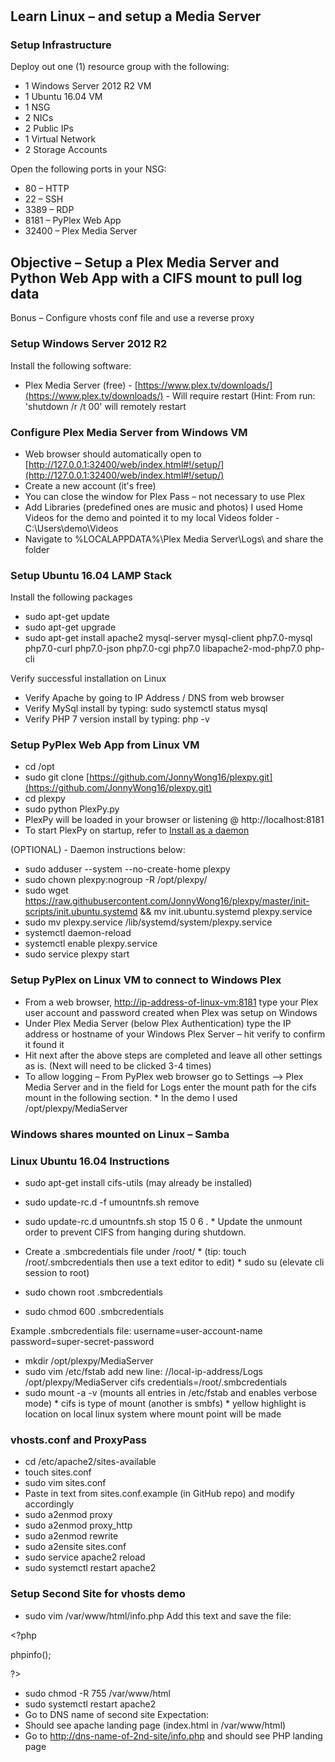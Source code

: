 #
## Learn Linux – and setup a Media Server

### Setup Infrastructure

Deploy out one (1) resource group with the following:

- 1 Windows Server 2012 R2 VM
- 1 Ubuntu 16.04 VM
- 1 NSG
- 2 NICs
- 2 Public IPs
- 1 Virtual Network
- 2 Storage Accounts

Open the following ports in your NSG:

- 80 – HTTP
- 22 – SSH
- 3389 – RDP
- 8181 – PyPlex Web App
- 32400 – Plex Media Server

## Objective – Setup a Plex Media Server and Python Web App with a CIFS mount to pull log data
Bonus – Configure vhosts conf file and use a reverse proxy

### Setup Windows Server 2012 R2

Install the following software:

- Plex Media Server (free) - [https://www.plex.tv/downloads/](https://www.plex.tv/downloads/) - Will require restart (Hint: From run: &#39;shutdown /r /t 00&#39; will remotely restart

### Configure Plex Media Server from Windows VM

- Web browser should automatically open to [http://127.0.0.1:32400/web/index.html#!/setup/](http://127.0.0.1:32400/web/index.html#!/setup/)
- Create a new account (it&#39;s free)
- You can close the window for Plex Pass – not necessary to use Plex
- Add Libraries (predefined ones are music and photos) I used Home Videos for the demo and pointed it to my local Videos folder - C:\Users\demo\Videos
- Navigate to %LOCALAPPDATA%\Plex Media Server\Logs\ and share the folder

### Setup Ubuntu 16.04 LAMP Stack

Install the following packages

- sudo apt-get update
- sudo apt-get upgrade
- sudo apt-get install apache2 mysql-server mysql-client php7.0-mysql php7.0-curl php7.0-json php7.0-cgi php7.0 libapache2-mod-php7.0 php-cli

Verify successful installation on Linux

- Verify Apache by going to IP Address / DNS from web browser
- Verify MySql install by typing: sudo systemctl status mysql
- Verify PHP 7 version install by typing: php -v

### Setup PyPlex Web App from Linux VM

- cd /opt
- sudo git clone [https://github.com/JonnyWong16/plexpy.git](https://github.com/JonnyWong16/plexpy.git)
- cd plexpy
- sudo python PlexPy.py
- PlexPy will be loaded in your browser or listening @ http://localhost:8181
- To start PlexPy on startup, refer to [Install as a daemon](https://github.com/JonnyWong16/plexpy/wiki/Install-as-a-daemon)

(OPTIONAL) - Daemon instructions below:

- sudo adduser --system --no-create-home plexpy
- sudo chown plexpy:nogroup -R /opt/plexpy/
- sudo wget https://raw.githubusercontent.com/JonnyWong16/plexpy/master/init-scripts/init.ubuntu.systemd &amp;&amp; mv init.ubuntu.systemd plexpy.service
- sudo mv plexpy.service /lib/systemd/system/plexpy.service
- systemctl daemon-reload
- systemctl enable plexpy.service
- sudo service plexpy start

### Setup PyPlex on Linux VM to connect to Windows Plex

- From a web browser, [http://ip-address-of-linux-vm:8181](http://ip-address-of-linux-vm:8181) type your Plex user account and password created when Plex was setup on Windows
- Under Plex Media Server (below Plex Authentication) type the IP address or hostname of your Windows Plex Server – hit verify to confirm it found it
- Hit next after the above steps are completed and leave all other settings as is. (Next will need to be clicked 3-4 times)
- To allow logging – From PyPlex web browser go to Settings –&gt; Plex Media Server and in the field for Logs enter the mount path for the cifs mount in the following section.
\* In the demo I used /opt/plexpy/MediaServer

### Windows shares mounted on Linux – Samba

### Linux Ubuntu 16.04 Instructions

- sudo apt-get install cifs-utils (may already be installed)
- sudo update-rc.d -f umountnfs.sh remove
- sudo update-rc.d umountnfs.sh stop 15 0 6 .
\* Update the unmount order to prevent CIFS from hanging during shutdown.

- Create a .smbcredentials file under /root/
\* (tip: touch /root/.smbcredentials then use a text editor to edit)
\* sudo su (elevate cli session to root)
- sudo chown root .smbcredentials
- sudo chmod 600 .smbcredentials

Example .smbcredentials file:
username=user-account-name
password=super-secret-password

- mkdir /opt/plexpy/MediaServer
- sudo vim /etc/fstab add new line:
//local-ip-address/Logs /opt/plexpy/MediaServer cifs credentials=/root/.smbcredentials
- sudo mount -a -v (mounts all entries in /etc/fstab and enables verbose mode)
\* cifs is type of mount (another is smbfs)
\* yellow highlight is location on local linux system where mount point will be made

### vhosts.conf and ProxyPass

- cd /etc/apache2/sites-available
- touch sites.conf
- sudo vim sites.conf
- Paste in text from sites.conf.example (in GitHub repo) and modify accordingly
- sudo a2enmod proxy
- sudo a2enmod proxy\_http
- sudo a2enmod rewrite
- sudo a2ensite sites.conf
- sudo service apache2 reload
- sudo systemctl restart apache2

### Setup Second Site for vhosts demo

- sudo vim /var/www/html/info.php
Add this text and save the file:

&lt;?php

phpinfo();

?&gt;

- sudo chmod -R 755 /var/www/html
- sudo systemctl restart apache2
- Go to DNS name of second site
Expectation:
- Should see apache landing page (index.html in /var/www/html)
- Go to [http://dns-name-of-2nd-site/info.php](http://dns-name-of-2nd-site/info.php) and should see PHP landing page
